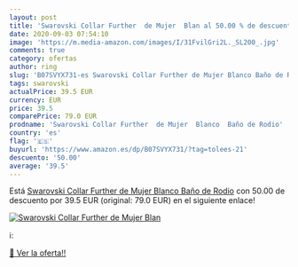 ```yaml
---
layout: post
title: 'Swarovski Collar Further  de Mujer  Blan al 50.00 % de descuento'
date: 2020-09-03 07:54:10
image: 'https://m.media-amazon.com/images/I/31FvilGri2L._SL200_.jpg'
comments: true
category: ofertas
author: ring
slug: 'B07SVYX731-es Swarovski Collar Further de Mujer Blanco Baño de Rodio'
tags: swarovski
actualPrice: 39.5 EUR
currency: EUR
price: 39.5
comparePrice: 79.0 EUR
prodname: 'Swarovski Collar Further  de Mujer  Blanco  Baño de Rodio'
country: 'es'
flag: '🇪🇸'
buyurl: 'https://www.amazon.es/dp/B07SVYX731/?tag=tolees-21'
descuento: '50.00'
average: '39.5'
---
```


Está [Swarovski Collar Further  de Mujer  Blanco  Baño de Rodio](https://www.amazon.es/dp/B07SVYX731/?tag=tolees-21) con 50.00 de descuento por 39.5 EUR (original: 79.0 EUR) en el siguiente enlace!

[![Swarovski Collar Further  de Mujer  Blan](https://m.media-amazon.com/images/I/31FvilGri2L._SL200_.jpg)](https://www.amazon.es/dp/B07SVYX731/?tag=tolees-21)

ℹ️:


[🛒 Ver la oferta!!](https://www.amazon.es/dp/B07SVYX731/?tag=tolees-21)

